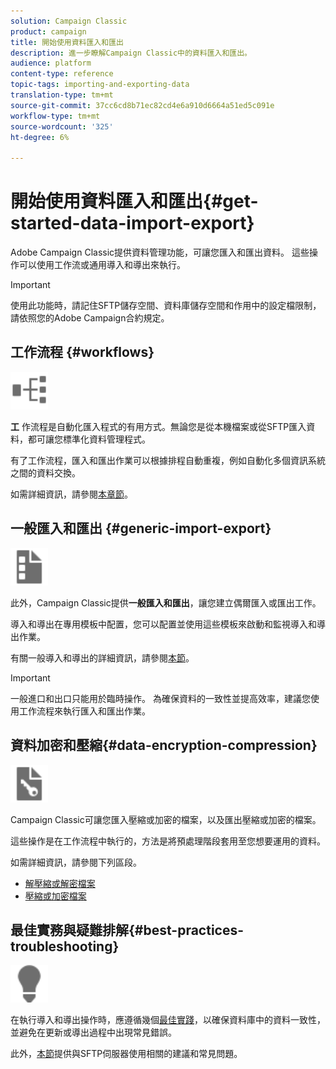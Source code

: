 ```yaml
---
solution: Campaign Classic
product: campaign
title: 開始使用資料匯入和匯出
description: 進一步瞭解Campaign Classic中的資料匯入和匯出。
audience: platform
content-type: reference
topic-tags: importing-and-exporting-data
translation-type: tm+mt
source-git-commit: 37cc6cd8b71ec82cd4e6a910d6664a51ed5c091e
workflow-type: tm+mt
source-wordcount: '325'
ht-degree: 6%

---
```



# 開始使用資料匯入和匯出{#get-started-data-import-export}

Adobe Campaign Classic提供資料管理功能，可讓您匯入和匯出資料。 這些操作可以使用工作流或通用導入和導出來執行。

>[!IMPORTANT]
>
>使用此功能時，請記住SFTP儲存空間、資料庫儲存空間和作用中的設定檔限制，請依照您的Adobe Campaign合約規定。

## 工作流程 {#workflows}

<img src="assets/do-not-localize/icon_workflows.svg" width="60px">

**工** 作流程是自動化匯入程式的有用方式。無論您是從本機檔案或從SFTP匯入資料，都可讓您標準化資料管理程式。

有了工作流程，匯入和匯出作業可以根據排程自動重複，例如自動化多個資訊系統之間的資料交換。

如需詳細資訊，請參閱[本章節](../../platform/using/import-export-workflows.md)。

## 一般匯入和匯出 {#generic-import-export}

<img src="assets/do-not-localize/icon_templates.svg" width="60px">

此外，Campaign Classic提供&#x200B;**一般匯入和匯出**，讓您建立偶爾匯入或匯出工作。

導入和導出在專用模板中配置，您可以配置並使用這些模板來啟動和監視導入和導出作業。

有關一般導入和導出的詳細資訊，請參閱[本節](../../platform/using/about-generic-imports-exports.md)。

>[!IMPORTANT]
>一般進口和出口只能用於臨時操作。 為確保資料的一致性並提高效率，建議您使用工作流程來執行匯入和匯出作業。

## 資料加密和壓縮{#data-encryption-compression}

<img src="assets/do-not-localize/icon_encrypt.svg" width="60px">

Campaign Classic可讓您匯入壓縮或加密的檔案，以及匯出壓縮或加密的檔案。

這些操作是在工作流程中執行的，方法是將預處理階段套用至您想要運用的資料。

如需詳細資訊，請參閱下列區段。

* [解壓縮或解密檔案](../../platform/using/unzip-decrypt.md)
* [壓縮或加密檔案](../../platform/using/zip-encrypt.md)

## 最佳實務與疑難排解{#best-practices-troubleshooting}

<img src="assets/do-not-localize/icon_bestpractices.svg" width="60px">

在執行導入和導出操作時，應遵循幾個[最佳實踐](../../platform/using/import-export-best-practices.md)，以確保資料庫中的資料一致性，並避免在更新或導出過程中出現常見錯誤。

此外，[本節](../../platform/using/sftp-server-usage.md)提供與SFTP伺服器使用相關的建議和常見問題。

